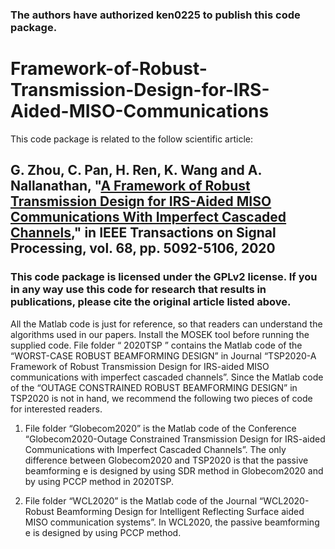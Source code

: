 ### The authors have authorized ken0225 to publish this code package.

# Framework-of-Robust-Transmission-Design-for-IRS-Aided-MISO-Communications

This code package is related to the follow scientific article:

## G. Zhou, C. Pan, H. Ren, K. Wang and A. Nallanathan, "[A Framework of Robust Transmission Design for IRS-Aided MISO Communications With Imperfect Cascaded Channels](https://ieeexplore.ieee.org/abstract/document/9180053)," in IEEE Transactions on Signal Processing, vol. 68, pp. 5092-5106, 2020

### This code package is licensed under the GPLv2 license. If you in any way use this code for research that results in publications, please cite the original article listed above.

All the Matlab code is just for reference, so that readers can understand the algorithms used
in our papers. Install the MOSEK tool before running the supplied code.
File folder “ 2020TSP ” contains the Matlab code of the “WORST-CASE ROBUST
BEAMFORMING DESIGN” in Journal “TSP2020-A Framework of Robust Transmission Design
for IRS-aided MISO communications with imperfect cascaded channels”. Since the Matlab
code of the “OUTAGE CONSTRAINED ROBUST BEAMFORMING DESIGN” in TSP2020 is not in
hand, we recommend the following two pieces of code for interested readers.

1. File folder “Globecom2020” is the Matlab code of the Conference “Globecom2020-Outage Constrained Transmission Design for IRS-aided Communications with Imperfect
Cascaded Channels”. The only difference between Globecom2020 and TSP2020 is that
the passive beamforming e is designed by using SDR method in Globecom2020 and by
using PCCP method in 2020TSP.

2. File folder “WCL2020” is the Matlab code of the Journal “WCL2020-Robust Beamforming
Design for Intelligent Reflecting Surface aided MISO communication systems”. In
WCL2020, the passive beamforming e is designed by using PCCP method.

